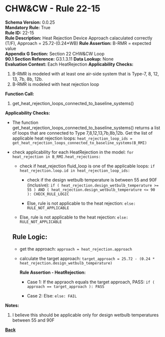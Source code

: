 
# CHW&CW - Rule 22-15  

**Schema Version:** 0.0.25    
**Mandatory Rule:** True  
**Rule ID:** 22-15  
**Rule Description:** Heat Rejection Device Approach calaculated correctly (T/F), Approach = 25.72-(0.24*WB)
**Rule Assertion:** B-RMR = expected value  
**Appendix G Section:** Section 22 CHW&CW Loop  
**90.1 Section Reference:** G3.1.3.11
**Data Lookup:** None  
**Evaluation Context:** Each HeatRejection 
**Applicability Checks:**  

1. B-RMR is modeled with at least one air-side system that is Type-7, 8, 12, 13, 7b, 8b, 12b.
2. B-RMR is modeled with heat rejection loop

**Function Call:**  

1. get_heat_rejection_loops_connected_to_baseline_systems()

**Applicability Checks:**  

- The function get_heat_rejection_loops_connected_to_baseline_systems() returns a list of loops that are connected to Type 7,8,12,13,7b,8b,12b.  Get the list of applicable heat rejection loops: `heat_rejection_loop_ids = get_heat_rejection_loops_connected_to_baseline_systems(B_RMI)`

- check applicability for each HeatRejection in the model: `for heat_rejection in B_RMI.heat_rejections:`

  - check if heat_rejection fluid_loop is one of the applicable loops: `if heat_rejection.loop.id in heat_rejection_loop_ids:`
  
    - check if the design wetbulb temperature is between 55 and 90F (inclusive): `if ( heat_rejection.design_wetbulb_temperature >= 55 ) AND ( heat_rejection.design_wetbulb_temperature <= 90 ): CHECK_RULE_LOGIC`

    - Else, rule is not applicable to the heat rejection: `else: RULE_NOT_APPLICABLE`

  - Else, rule is not applicable to the heat rejection: `else: RULE_NOT_APPLICABLE`

  ## Rule Logic:  

  - get the approach: `approach = heat_rejection.approach`
  - calculate the target approach: `target_approach = 25.72 - (0.24 * heat_rejection.design_wetbulb_temperature)`

    **Rule Assertion - HeatRejection:**

    - Case 1: If the appraoch equals the target approach, PASS: `if ( approach == target_approach ): PASS`

    - Case 2: Else: `else: FAIL`


**Notes:**

1.  I believe this should be applicable only for design wetbulb temperatures between 55 and 90F

**[Back](../_toc.md)**
